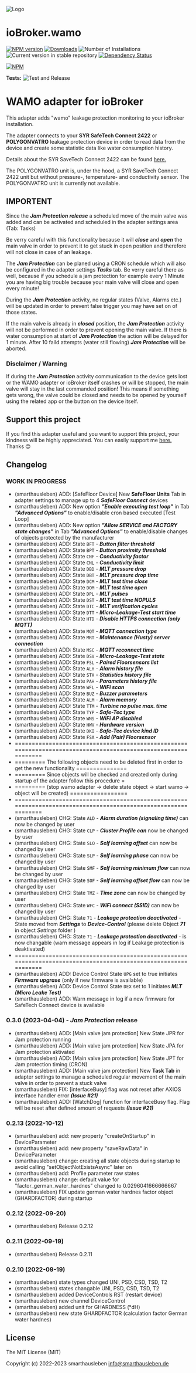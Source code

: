 ![Logo](admin/wamo.png)
# ioBroker.wamo

[![NPM version](https://img.shields.io/npm/v/iobroker.wamo.svg)](https://www.npmjs.com/package/iobroker.wamo)
[![Downloads](https://img.shields.io/npm/dm/iobroker.wamo.svg)](https://www.npmjs.com/package/iobroker.wamo)
![Number of Installations](https://iobroker.live/badges/wamo-installed.svg)
![Current version in stable repository](https://iobroker.live/badges/wamo-stable.svg)
[![Dependency Status](https://img.shields.io/david/smarthausleben/iobroker.wamo.svg)](https://david-dm.org/smarthausleben/iobroker.wamo)

[![NPM](https://nodei.co/npm/iobroker.wamo.png?downloads=true)](https://nodei.co/npm/iobroker.wamo/)

**Tests:** ![Test and Release](https://github.com/smarthausleben/ioBroker.wamo/workflows/Test%20and%20Release/badge.svg)

# WAMO adapter for ioBroker

This adapter adds "wamo" leakage protection monitoring to your ioBroker installation.

The adapter connects to your **SYR SafeTech Connect 2422** or **POLYGONVATRO** leakage protection device in order to read data from the device and create some statistic data like water consumption history.

Details about the SYR SaveTech Connect 2422 can be found [here.](https://www.syr.de/de/Produkte/CB9D9A72-BC51-40CE-840E-73401981A519/SafeTech-Connect)

The POLYGONVATRO unit is, under the hood, a SYR SaveTech Connect 2422 unit but without pressure-, temperature- and conductivity sensor. The POLYGONVATRO unit is currently not available. 

## IMPORTENT
Since the **_Jam Protection release_** a scheduled move of the main valve was added and can be activated and scheduled in the adapter settings area (Tab: Tasks)

Be verry careful with this functionality because it will **_close_** and **_open_** the main valve in order to prevent it to get stuck in open position and therefore will not close in case of an leakage.

The **_Jam Protection_** can be planed using a CRON schedule which will also be configured in the adapter settings **_Tasks_** tab.
Be verry careful there as well, because if you schedule a jam protection for example every 1 Minute you are having big trouble because your main valve will close and open every minute!

During the **_Jam Protection_** activity, no regular states (Valve, Alarms etc.) will be updated in order to prevent false trigger you may have set on of those states.

If the main valve is already in **_closed_** position, the **_Jam Protection_** activity will not be performed in order to prevent opening the main valve.
If there is water consumption at start of **_Jam Protection_** the action will be delayed for 1 minute. After 10 faild attempts (water still flowing)  **_Jam Protection_** will be aborted.

### Disclaimer / Warning
If during the **_Jam Protection_** activity communication to the device gets lost or the WAMO adapter or ioBroker itself crashes or will be stopped, the main valve will stay in the last commanded position! This means if something gets wrong, the valve could be closed and needs to be opened by yourself using the related app or the button on the device itself.

## Support this project
If you find this adapter useful and you want to support this project, your kindness will be highly appreciated. You can easily support me [here.](https://www.paypal.com/paypalme/smarthausleben) Thanks 😊   

## Changelog
<!--
    Placeholder for the next version (at the beginning of the line):
    ### **WORK IN PROGRESS**
-->

### **WORK IN PROGRESS**
* (smarthausleben) ADD: [SafeFloor Device] New **SafeFloor Units** Tab in adapter settings to manage up to 4 **_SafeFloor Connect_** devices
* (smarthausleben) ADD: New option **_"Enable executing test loop"_** in Tab **_"Advanced Options"_** to enable/disable cron based executed [Test Loop]
* (smarthausleben) ADD: New option **_"Allow SERVICE and FACTORY state changes"_** in Tab **_"Advanced Options"_** to enable/disable changes of objects protected by the manufacturer
* (smarthausleben) ADD: State `BFT` - **_Button filter threshold_**
* (smarthausleben) ADD: State `BPT` - **_Button proximity threshold_**
* (smarthausleben) ADD: State `CNF` - **_Conductivity factor_**
* (smarthausleben) ADD: State `CNL` - **_Conductivity limit_**
* (smarthausleben) ADD: State `DBD` - **_MLT pressure drop_**
* (smarthausleben) ADD: State `DBT` - **_MLT pressure drop time_**
* (smarthausleben) ADD: State `DCM` - **_MLT test time close_**
* (smarthausleben) ADD: State `DOM` - **_MLT test time open_**
* (smarthausleben) ADD: State `DPL` - **_MLT pulses_**
* (smarthausleben) ADD: State `DST` - **_MLT test time NOPULS_**
* (smarthausleben) ADD: State `DTC` - **_MLT verification cycles_**
* (smarthausleben) ADD: State `DTT` - **_Micro-Leakage-Test start time_**
* (smarthausleben) ADD: State `HTD` - **_Disable HTTPS connection (only MQTT)_**
* (smarthausleben) ADD: State `MQT` - **_MQTT connection type_**
* (smarthausleben) ADD: State `MRT` - **_Maintenance (Husty) server connection_**
* (smarthausleben) ADD: State `MSC` - **_MQTT reconnect time_**
* (smarthausleben) ADD: State `DSV` - **_Micro-Leakage-Test state_**
* (smarthausleben) ADD: State `FSL` - **_Paired Floorsensors list_**
* (smarthausleben) ADD: State `ALH` - **_Alarm history file_**
* (smarthausleben) ADD: State `STH` - **_Statistics history file_**
* (smarthausleben) ADD: State `PAH` - **_Parameters history file_**
* (smarthausleben) ADD: State `WFL` - **_WiFi scan_**
* (smarthausleben) ADD: State `BUZ` - **_Buzzer parameters_**
* (smarthausleben) ADD: State `ALM` - **_Alarm memory_**
* (smarthausleben) ADD: State `TTM` - **_Turbine no pulse max. time_**
* (smarthausleben) ADD: State `TYP` - **_Safe-Tec type_**
* (smarthausleben) ADD: State `WNS` - **_WiFi AP disabled_**
* (smarthausleben) ADD: State `HWV` - **_Hardware version_**
* (smarthausleben) ADD: State `DKI` - **_Safe-Tec device kind ID_**
* (smarthausleben) ADD: State `FSA` - **_Add (Pair) Floorsensor_**
* ==============================================================================================================
* ========= The following objects need to be deleted first in order to get the new functionality ===============
* ========= Since objects will be checked and created only during startup of the adapter follow this procedure =
* ========= (stop wamo adapter -> delete state object -> start wamo -> object will be created) =================
* ==============================================================================================================
* (smarthausleben) CHG: State `ALD` - **_Alarm duration (signaling time)_** can now be changed by user
* (smarthausleben) CHG: State `CLP` - **_Cluster Profile can_** now be changed by user
* (smarthausleben) CHG: State `SLO` - **_Self learning offset_** can now be changed by user
* (smarthausleben) CHG: State `SLP` - **_Self learning phase_** can now be changed by user
* (smarthausleben) CHG: State `SMF` - **_Self learning minimum flow_** can now be changed by user
* (smarthausleben) CHG: State `SOF` - **_Self learning offset flow_** can now be changed by user
* (smarthausleben) CHG: State `TMZ` - **_Time zone_** can now be changed by user
* (smarthausleben) CHG: State `WFC` - **_WiFi connect (SSID)_** can now be changed by user
* (smarthausleben) CHG: State `71` - **_Leakage protection deactivated_** - State moved from **_Settings_** to **_Device-Control_** (please delete Object **_71_** in object _Settings_ folder )
* (smarthausleben) CHG: State `71` - **_Leakage protection deactivated_** - is now changable (warn message appears in log if Leakage protection is deaktivated) 
* ==============================================================================================================
* (smarthausleben) ADD: Device Control State `UPG` set to true initiates **_Firmware upgrase_** (only if new firmware is available)
* (smarthausleben) ADD: Device Control State `DEX` set to 1 initiates **_MLT (Micro Leake Test)_**
* (smarthausleben) ADD: Warn message in log if a new firmware for SafeTech Connect device is available 

### 0.3.0 (2023-04-04) - ***Jam Protection*** release
* (smarthausleben) ADD: [Main valve jam protection] New State JPR for Jam protection running 
* (smarthausleben) ADD: [Main valve jam protection] New State JPA for Jam protection aktivated
* (smarthausleben) ADD: [Main valve jam protection] New State JPT for Jam protection timing (CRON)
* (smarthausleben) ADD: [Main valve jam protection] New **Task Tab** in adapter settings to manage a scheduled regular movement of the main valve in order to prevent a stuck valve
* (smarthausleben) FIX: [interfaceBusy] flag was not reset after AXIOS interface handler error **_(Issue #21)_**
* (smarthausleben) ADD: [WatchDog] function for interfaceBusy flag. Flag will be reset after defined amount of requests **_(Issue #21)_**

### 0.2.13 (2022-10-12)
* (smarthausleben) add: new property "createOnStartup" in DeviceParameter
* (smarthausleben) add: new property "saveRawData" in DeviceParameter
* (smarthausleben) change: creating all state objects during startup to avoid calling "setObjectNotExistsAsync" later on
* (smarthausleben) add: Profile parameter raw states
* (smarthausleben) change: default value for "factor_german_water_hardnes" changed to 0.0296041666666667
* (smarthausleben) FIX update german water hardnes factor object (GHARDFACTOR) during startup 

### 0.2.12 (2022-09-20)
* (smarthausleben) Release 0.2.12

### 0.2.11 (2022-09-19)
* (smarthausleben) Release 0.2.11

### 0.2.10 (2022-09-19)
* (smarthausleben) state types changed UNI, PSD, CSD, TSD, T2
* (smarthausleben) states changable UNI, PSD, CSD, TSD, T2
* (smarthausleben) added DeviceControls RST (restart device)
* (smarthausleben) new channel DeviceControl
* (smarthausleben) added unit for GHARDNESS (°dH)
* (smarthausleben) new state GHARDFACTOR (calculation factor German water hardnes)

## License
The MIT License (MIT)

Copyright (c) 2022-2023 smarthausleben <info@smarthausleben.de>